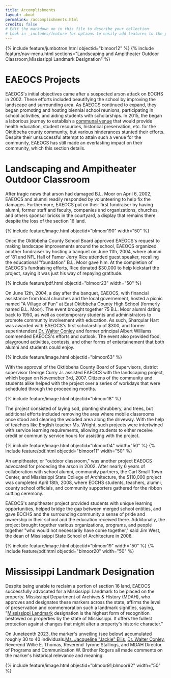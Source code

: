 ```yaml
---
title: Accomplishments 
layout: about
permalink: /accomplishments.html
credits: false
# Edit the markdown on in this file to describe your collection
# Look in _includes/feature for options to easily add features to the page
---
```


{% include feature/jumbotron.html objectid="blmoor12" %}
{% include feature/nav-menu.html sections="Landscaping and Ampitheater Outdoor Classroom;Mississippi Landmark Designation" %}

# EAEOCS Projects

EAEOCS's initial objectives came after a suspected arson attack on EOCHS in 2002. These efforts included beautifying the school by improving the landscape and surrounding area. As EAEOCS continued to expand, they began promoting and hosting biennial school reunions, participating in school activities, and aiding students with scholarships. In 2015, the began a laborious journey to establish a [communal venue](/ongoing.html) that would provide health education, student resources, historical preservation, etc. for the Oktibbeha county community, but various hinderances stunted their efforts. Despite their unsuccessful attempt to attain such a venue for the community, EAEOCS has still made an everlasting impact on their community, which this section details.

# Landscaping and Ampitheater Outdoor Classroom

After tragic news that arson had damaged B.L. Moor on April 6, 2002, EAEOCS and alumni readily responded by volunteering to help fix the damages. Furthermore, EAEOCS put on their first fundraiser by having alumni, former staff and faculty, companies and organizations, churches, and others sponsor bricks in the courtyard, a display that remains there despite the loss of the section 16 land. 

{% include feature/image.html objectid="blmoor190" width="50" %}

Once the Oktibbeha County School Board approved EAEOCS's request to making landscape improvements around the school, EAEOCS organized another fundraiser by hosting a banquet on June 11th, 2004, where alumni of '81 and NFL Hall of Famer Jerry Rice attended guest speaker, recalling the educational "foundation" B.L. Moor gave him. At the completion of EAEOCS's fundraising efforts, Rice donated $30,000 to help kickstart the project, saying it was just his way of repaying gratitude.

{% include feature/pdf.html objectid="blmoor23" width="50" %}

On June 12th, 2004, a day after the banquet, EAEOCS, with financial assistance from local churches and the local governement, hosted a picnic named "A Village of Fun" at East Oktibbeha County High School (formerly named B.L. Moor). The event brought together 75 B.L. Moor alumni dating back to 1950, as well as contemporary students and administrators to promote community involvement with education. As such, Sharqular Hart was awarded with EAEOCS's first scholarship of $300, and former superintendent [Dr. Walter Conley](/notable.html) and former principal Albert Williams commended EAEOCS's efforts and outlook. The event also provided food, playground activities, contests, and other forms of entertainement that both alumni and students could enjoy.

{% include feature/image.html objectid="blmoor63" %}

With the approval of the Oktibbeha County Board of Supervisors, district supervisor George Curry Jr. assisted EAEOCS with the landscaping project, which began on Novemeber 3rd, 2007. Citizens of the community and students alike helped with the project over a series of workdays that were scheduled through the proceeding months. 

{% include feature/image.html objectid="blmoor18" %}

The project consisted of laying sod, planting shrubbery, and trees, but additional efforts included removing the area where mobile classrooms once stood and clearing the wooded area along the driveway. With the help of teachers like English teacher Ms. Wright, such projects were intertwined with service learning requirements, allowing students to either receive credit or community service hours for assisting with the project. 

{% include feature/image.html objectid="blmoor04" width="50" %}
{% include feature/pdf.html objectid="blmoor11" width="50" %}

An ampitheater, or "outdoor classroom," was another project EAEOCS advocated for proceding the arson in 2002. After nearly 6 years of collaboration with school alumni, community partners, the Carl Small Town Center, and Mississippi State College of Architecture, the $110,000 project was completed April 18th, 2008, where EOCHS students, teachers, alumni, county school officials, and community supporters gathered for the ribbon cutting ceremony.

EAEOCS's ampitheater project provided students with unique learning opportunities, helped bridge the gap between merged school entities, and gave EOCHS and the surrounding community a sense of pride and ownership in their school and the education received there. Addiitonally, the project brought together various organizations, programs, and people together "who would not necessarily have come together," said Jim West, the dean of Mississippi State School of Architecture in 2008. 

{% include feature/image.html objectid="blmoor19" width="50" %}
{% include feature/pdf.html objectid="blmoor20" width="50" %}

# Mississippi Landmark Designation

Despite being unable to reclaim a portion of section 16 land, EAEOCS successfully advocated for a Mississippi Landmark to be placed on the property. Mississippi Department of Archives & History (MDAH), who approves and designates these markers across the state, affirms the level of preservation and commemoration such a landmark signifies, saying, "[Mississippi Landmark](https://tinyurl.com/25wsdwcr) designation is the highest form of recognition bestowed on properties by the state of Mississippi. It offers the fullest protection against changes that might alter a property's historic character." 

On Juneteenth 2023, the marker's unveiling (see below) accumulated roughly 30 to 40 individuals.[Ms. Jacqueline "Jackie" Ellis](/notable.html), [Dr. Walter Conley](/notable.html), Reverend Willie E. Thomas, Reverend Tyrone Stallings, and MDAH Director of Programs and Communication W. Brother Rogers all made comments on the marker's historical relevance and meaning. 

{% include feature/image.html objectid="blmoor91;blmoor92" width="50" %}